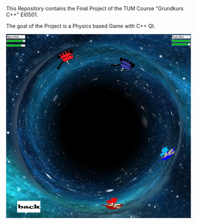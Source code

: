 This Repository contains the Final Project of the TUM Course "Grundkurs C++" EI0501.

The goal of the Project is a Physics based Game with C++ Qt.

![alt text](https://github.com/xXBasti/WorldwarJump/blob/master/Images/Map1.png)
